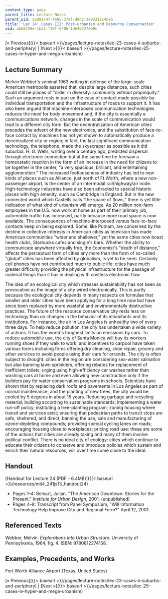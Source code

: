 ```yaml
---
content_type: page
parent_title: Lecture Notes
parent_uid: a3d91747-fe05-37ef-d9d2-3e93312c4b95
title: 'Lec 24: Cases III: Post-urbanism and Resource Conservation'
uid: ab60759e-1b51-f29f-6486-1de4e727e69c
---
```


[« Previous]({{< baseurl >}}/pages/lecture-notes/lec-23-cases-ii-suburbs-and-periphery) | [Next »]({{< baseurl >}}/pages/lecture-notes/lec-25-cases-iv-hyper-and-mega-urbanism)

Lecture Summary
---------------

Melvin Webber's seminal 1963 writing in defense of the large-scale American metropolis asserted that, despite large distances, such cities could still be places of "order in diversity: community without propinquity." Such an argument rests in part on the ease of contact made possible by individual transportation and the infrastructure of roads to support it. It has also been argued that machine-interposed communication technologies reduces the need for body movement and, if the city is essentially a communications network, changes in the scale of communication would lead to a different city form. But the decentralization of American cities precedes the advent of the new electronics, and the substitution of face-to-face contact by machines has not yet shown to automatically produce a decentralized city or region; in fact, the last significant communication technology, the telephone, made the skyscraper as possible as it did suburbia. H. G. Wells, writing over a century ago, predicted dispersal through electronic connection but at the same time he foresaw a homeostatic reaction in the form of an increase in the need for citizens to be together in the center, "a very spacious, brilliant, and entertaining agglomeration." The increased footlooseness of industry has led to new kinds of places such as Alliance, just north of Ft.Worth, where a new non-passenger airport, is the center of an intermodal rail/highway/air node. High-technology industries have also been attracted to special historic places with high amenity, such as Cambridge in England. But in the new connected world which Castells calls "the space of flows," there is yet little indication of what kind of urbanism will emerge. As 20 million non-farm employees in the U.S. now work at home as part of their primary job, automobile traffic has increased, partly because more road space is now available. The consequences of machine-interposed versus face-to-face contacts keep on being explored. Some, like Putnam, are concerned by the decline in collective interests in American cities as television has made American communities "wider and shallower," yet the same cities now boast health clubs, Starbucks cafes and single's bars. Whether the ability to communicate anywhere virtually free, the Economist's "death of distance," affects the perceptual form of cities any more than the form of so-called "global" cities has been affected by globalism, is yet to be seen. Certainly cell phones have not contributed much to public life: cities have much greater difficulty providing the physical infrastructure for the passage of material things than it has in dealing with costless electronic flow.

The idea of an ecological city which stresses sustainability has not been as provocative as the image of a city wired electronically. This is partly because the ecological city depends in many respects on formulae that smaller and older cities have been applying for a long time now but have since been replaced by more wasteful and environmentally destructive practices. The future of the resource conservative city rests less on technology than on changes in the behavior of its inhabitants and its institutions. For instance, the air in Los Angeles is unhealthy two of every three days. To help reduce pollution, the city has undertaken a wide variety of actions. It has the world's toughest limits on emissions by cars. To reduce automobile use, the city of Santa Monica will buy its workers running shoes if they walk to work, and incentives to carpool have taken various forms including firms offering dry cleaning, shoe repair, grocery and other services to avoid people using their cars for errands. The city is often subject to drought: cities in the region are considering sea-water salination but also banning lawn sprinklers, offering rebates for replacement of inefficient toilets, urging using high-efficiency car washes rather than washing cars at home and even allowing new construction only if the builders pay for water conservation programs in schools. Scientists have shown that by replacing dark roofs and pavements in Los Angeles as part of normal maintenance, and the planting of new trees, the city would be cooled by 5 degrees in about 15 years. Reducing garbage and recycling material; building according to sustainable standards; implementing a water run-off policy; instituting a tree-planting program; zoning housing where transit and services exist; ensuring that pedestrian paths to transit stops are safe, sheltered, and direct; banning the use, sale and manufacturing of ozone-depleting compounds; providing special cycling lanes on roads; encouraging housing close to workplaces; pricing road use: these are some of the actions that cities are already taking and many of them involve political conflict. There is no ideal city of ecology: cities which continue to educate their citizens to conserve and introduce policies which sustain and enrich their natural resources, will over time come close to the ideal.

Handout
-------

[Handout for Lecture 24 (PDF - 6.4MB)]({{< baseurl >}}/resources/mit4_241js13_handout24)

*   Pages 1–4: Beinart, Julian. "The American Downtown: Stories for the Present." _Institute for Urban Design_, 2001. (unpublished)
*   Pages 4–8: Transcript from Panel Symposium, "Will Information Technology Help Improve City and Regional Form?" April 12, 2001.

Referenced Texts
----------------

Webber, Melvin. _Explorations into Urban Structure_. University of Pennsylvania, 1964, fig. 4. ISBN: 9780812274158.

Examples, Precedents, and Works
-------------------------------

Fort Worth Alliance Airport (Texas, United States)

[« Previous]({{< baseurl >}}/pages/lecture-notes/lec-23-cases-ii-suburbs-and-periphery) | [Next »]({{< baseurl >}}/pages/lecture-notes/lec-25-cases-iv-hyper-and-mega-urbanism)